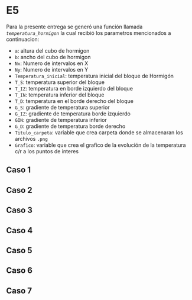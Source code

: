 # E5

Para la presente entrega se generó una función llamada *`temperatura_hormigon`* la cual recibió los parametros mencionados a continuacion:

* `a`: altura del cubo de hormigon
* `b`: ancho del cubo de hormigon
* `Nx`: Numero de intervalos en X
* `Ny`: Numero de intervalos en Y
* `Temperatura_inicial`: temperatura inicial del bloque de Hormigón
* `T_S`: temperatura superior del bloque
* `T_IZ`: temperatura en borde izquierdo del bloque
* `T_IN`: temperatura inferior del bloque
* `T_D`: temperatura en el borde derecho del bloque
* `G_S`: gradiente de temperatura superior
* `G_IZ`: gradiente de temperatura borde izquierdo
* `GIN`: gradiente de temperatura inferior
* `G_D`: gradiente de temperatura borde derecho
* `Titulo_carpeta`: variable que crea carpeta donde se almacenaran los archivos `.png`
* `Grafico`: variable que crea el grafico de la evolución de la temperatura c/r a los puntos de interes

## Caso 1
## Caso 2
## Caso 3
## Caso 4
## Caso 5
## Caso 6
## Caso 7
